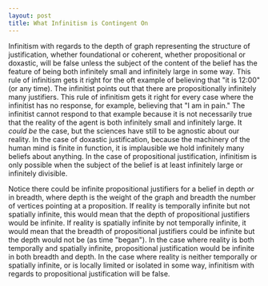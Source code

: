 ```yaml
---
layout: post
title: What Infinitism is Contingent On
---
```


Infinitism with regards to the depth of graph representing the structure of justification, whether foundational or coherent, whether propositional or doxastic, will be false unless the subject of the content of the belief has the feature of being both infinitely small and infinitely large in some way. This rule of infinitism gets it right for the oft example of believing that "it is 12:00" (or any time). The infinitist points out that there are propositionally infinitely many justifiers. This rule of infinitism gets it right for every case where the infinitist has no response, for example, believing that "I am in pain." The infinitist cannot respond to that example because it is not necessarily true that the reality of the agent is both infinitely small and infinitely large. It *could be* the case, but the sciences have still to be agnostic about our reality. In the case of doxastic justification, because the machinery of the human mind is finite in function, it is implausible we hold infinitely many beliefs about anything. In the case of propositional justification, infinitism is only possible when the subject of the belief is at least infinitely large or infinitely divisible. 

Notice there could be infinite propositional justifiers for a belief in depth *or* in breadth, where depth is the weight of the graph and breadth the number of vertices pointing at a proposition. If reality is temporally infinite but not spatially infinite, this would mean that the depth of propositional justifiers would be infinite. If reality is spatially infinite by not temporally infinite, it would mean that the breadth of propositional justifiers could be infinite but the depth would not be (as time "began"). In the case where reality is both temporally and spatially infinite, propositional justification would be infinite in both breadth and depth. In the case where reality is neither temporally or spatially infinite, or is locally limited or isolated in some way, infinitism with regards to propositional justification will be false.